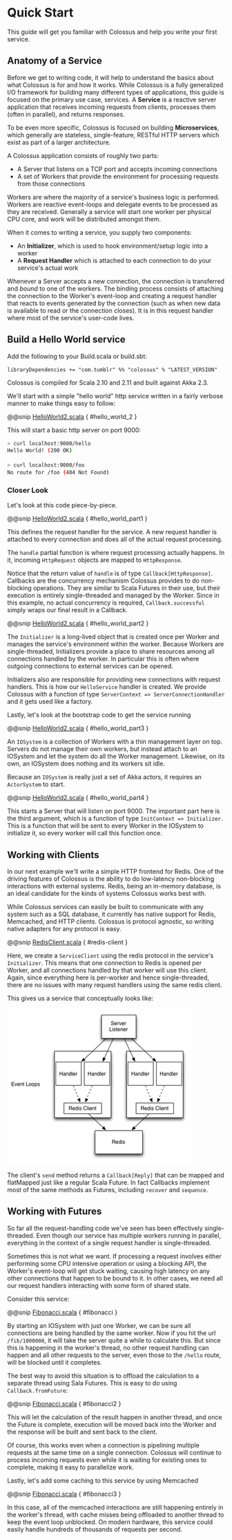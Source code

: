 # Quick Start

This guide will get you familiar with Colossus and help you write your first service.

## Anatomy of a Service

Before we get to writing code, it will help to understand the basics about what
Colossus is for and how it works.  While Colossus is a fully generalized I/O
framework for building many different types of applications, this guide is
focused on the primary use case, services.  A **Service** is a reactive server
application that receives incoming requests from clients, processes them (often
in parallel), and returns responses.

To be even more specific, Colossus is focused on building **Microservices**,
which generally are stateless, single-feature, RESTful HTTP servers which exist
as part of a larger architecture.

A Colossus application consists of roughly two parts:

* A Server that listens on a TCP port and accepts incoming connections
* A set of Workers that provide the environment for processing requests from those connections

Workers are where the majority of a service's business logic is performed.
Workers are reactive event-loops and delegate events to be processed as they are
received.  Generally a service will start one worker per physical CPU core, and
work will be distributed amongst them.

When it comes to writing a service, you supply two components:

* An **Initializer**, which is used to hook environment/setup logic into a worker
* A **Request Handler** which is attached to each connection to do your service's actual work

Whenever a Server accepts a new connection, the connection is transferred and
_bound_ to one of the workers.  The binding process consists of attaching the
connection to the Worker's event-loop and creating a request handler that reacts
to events generated by the connection (such as when new data is available to read or the
connection closes).  It is in this request handler where most of the service's
user-code lives.


## Build a Hello World service

Add the following to your Build.scala or build.sbt:

```sbtshell
libraryDependencies += "com.tumblr" %% "colossus" % "LATEST_VERSION"
```

Colossus is compiled for Scala 2.10 and 2.11 and built against Akka 2.3.

We'll start with a simple "hello world" http service written in a fairly verbose
manner to make things easy to follow:

@@snip [HelloWorld2.scala](../scala/HelloWorld2.scala) { #hello_world_2 }

This will start a basic http server on port 9000:

```bash
> curl localhost:9000/hello
Hello World! (200 OK)

> curl localhost:9000/foo
No route for /foo (404 Not Found)
```


### Closer Look

Let's look at this code piece-by-piece.

@@snip [HelloWorld2.scala](../scala/HelloWorld2.scala) { #hello_world_part1 }

This defines the request handler for the service.  A new request handler is
attached to every connection and does all of the actual request processing.  

The `handle` partial function is where request processing actually happens.  In
it, incoming `HttpRequest` objects are mapped to `HttpResponse`.

Notice that the return value of `handle` is of type `Callback[HttpResponse]`.
Callbacks are the concurrency mechanism Colossus provides to do non-blocking
operations.  They are similar to Scala Futures in their use, but their execution
is entirely single-threaded and managed by the Worker.  Since in this example,
no actual concurrency is required, `Callback.successful` simply wraps our final
result in a Callback.

@@snip [HelloWorld2.scala](../scala/HelloWorld2.scala) { #hello_world_part2 }

The `Initializer` is a long-lived object that is created once per Worker and
manages the service's environment within the worker.  Because Workers are
single-threaded, Initializers provide a place to share resources among all
connections handled by the worker.  In particular this is often where
outgoing connections to external services can be opened.

Initializers also are responsible for providing new connections with request
handlers.  This is how our `HelloService` handler is created.  We provide
Colossus with a function of type `ServerContext => ServerConnectionHandler` and
it gets used like a factory.

Lastly, let's look at the bootstrap code to get the service running

@@snip [HelloWorld2.scala](../scala/HelloWorld2.scala) { #hello_world_part3 }

An `IOSystem` is a collection of Workers with a thin management layer on top.
Servers do not manage their own workers, but instead attach to an IOSystem and
let the system do all the Worker management.  Likewise, on its own, an
IOSystem does nothing and its workers sit idle.

Because an `IOSystem` is really just a set of Akka actors, it requires an `ActorSystem` to start.

@@snip [HelloWorld2.scala](../scala/HelloWorld2.scala) { #hello_world_part4 }

This starts a Server that will listen on port 9000. The important part here is
the third argument, which is a function of type `InitContext => Initializer`.
This is a function that will be sent to every Worker in the IOSystem to
initialize it, so every worker will call this function once.

## Working with Clients

In our next example we'll write a simple HTTP frontend for Redis.  One of the
driving features of Colossus is the ability to do low-latency non-blocking
interactions with external systems.  Redis, being an in-memory database, is an
ideal candidate for the kinds of systems Colossus works best with.  

While Colossus services can easily be built to communicate with any system such
as a SQL database, it currently has native support for Redis, Memcached, and
HTTP clients.  Colossus is protocol agnostic, so writing native adapters for
any protocol is easy.

@@snip [RedisClient.scala](../scala/RedisClient.scala) { #redis-client }

Here, we create a `ServiceClient` using the redis protocol in the service's
`Initializer`.  This means that one connection to Redis is opened per Worker,
and all connections handled by that worker will use this client.  Again, since
everything here is per-worker and hence single-threaded, there are no issues
with many request handlers using the same redis client. 

This gives us a service that conceptually looks like:

![redis](img/redis.png)

The client's `send` method returns a `Callback[Reply]` that can be mapped and
flatMapped just like a regular Scala Future.  In fact Callbacks implement most
of the same methods as Futures, including `recover` and `sequence`.

## Working with Futures

So far all the request-handling code we've seen has been effectively
single-threaded.  Even though our service has multiple workers running in
parallel, everything in the context of a single request handler is
single-threaded.

Sometimes this is not what we want.  If processing a request involves either
performing some CPU intensive operation or using a blocking API, the Worker's
event-loop will get stuck waiting, causing high latency on any other connections
that happen to be bound to it.  In other cases, we need all our request handlers
interacting with some form of shared state.

Consider this service:

@@snip [Fibonacci.scala](../scala/Fibonacci.scala) { #fibonacci }

By starting an IOSystem with just one Worker, we can be sure all connections are
being handled by the same worker.  Now if you hit the url `/fib/1000000`, it
will take the server quite a while to calculate this.  But since this is
happening in the worker's thread, no other request handling can happen and all
other requests to the server, even those to the `/hello` route, will be blocked
until it completes.

The best way to avoid this situation is to offload the calculation to a separate thread using Sala Futures.  This is easy to do using `Callback.fromFuture`:

@@snip [Fibonacci.scala](../scala/Fibonacci2.scala) { #fibonacci2 }

This will let the calculation of the result happen in another thread, and once
the Future is complete, execution will be moved back into the Worker and the
response will be built and sent back to the client.

Of course, this works even when a connection is pipelining multiple requests at
the same time on a single connection.  Colossus will continue to process
incoming requests even while it is waiting for existing ones to complete, making
it easy to parallelize work.

Lastly, let's add some caching to this service by using Memcached

@@snip [Fibonacci.scala](../scala/Fibonacci3.scala) { #fibonacci3 }

In this case, all of the memcached interactions are still happening entirely in
the worker's thread, with cache misses being offloaded to another thread to keep
the event loop unblocked.  On modern hardware, this service could easily handle
hundreds of thousands of requests per second.

